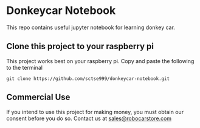 # Donkeycar Notebook

This repo contains useful jupyter notebook for learning donkey car. 


## Clone this project to your raspberry pi

This project works best on your raspberry pi. Copy and paste the following to the terminal

``` git clone https://github.com/sctse999/donkeycar-notebook.git ```

## Commercial Use

If you intend to use this project for making money, you must obtain our consent before you do so. Contact us at sales@robocarstore.com
